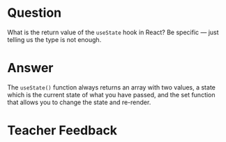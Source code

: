 # Question

What is the return value of the `useState` hook in React? Be specific — just telling us the type is not enough.

# Answer

The `useState()` function always returns an array with two values, a state which is the current state of what you have passed, and the set function that allows you to change the state and re-render.

# Teacher Feedback
